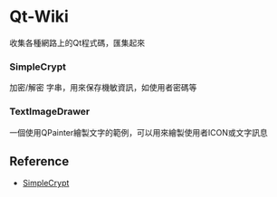 # Qt-Wiki

收集各種網路上的Qt程式碼，匯集起來

### SimpleCrypt
加密/解密 字串，用來保存機敏資訊，如使用者密碼等

### TextImageDrawer
一個使用QPainter繪製文字的範例，可以用來繪製使用者ICON或文字訊息

## Reference
- [SimpleCrypt](https://wiki.qt.io/Simple_encryption_with_SimpleCrypt)
